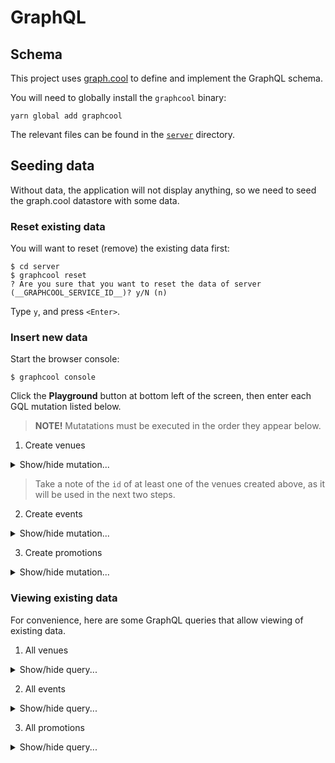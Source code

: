 # GraphQL

## Schema

This project uses [graph.cool](https://www.graph.cool/docs/) to define and implement the GraphQL schema.

You will need to globally install the `graphcool` binary:

```
yarn global add graphcool
```

The relevant files can be found in the [`server`](./server) directory.

## Seeding data

Without data, the application will not display anything, so we need to seed the graph.cool datastore with some data.

### Reset existing data

You will want to reset (remove) the existing data first:

```
$ cd server
$ graphcool reset
? Are you sure that you want to reset the data of server (__GRAPHCOOL_SERVICE_ID__)? y/N (n)
```

Type `y`, and press `<Enter>`.

### Insert new data

Start the browser console:

```
$ graphcool console
```

Click the **Playground** button at bottom left of the screen, then enter each GQL mutation listed below.

> **NOTE!**
> Mutatations must be executed in the order they appear below.

1. Create venues

<details>
  <summary>
    Show/hide mutation...
  </summary>

```graphql
mutation {
  createVenue(
    title: "The Amersham"
    wideImageUrl: "https://www.fillmurray.com/600/200"
    headerImageUrl: "https://www.fillmurray.com/600/400"
    secondaryImageUrls: ["https://www.placecage.com/200/200"]
    description: "The Amersham Arms makes Timeout's top ten best comedy clubs and nights in the capital"
    events: []
    promotions: []
    address: { city: "London", postcode: "W1A", street: "High Street" }
  ) {
    id
    title
    wideImageUrl
    secondaryImageUrls
    description
    events {
      description
      title
    }
    promotions {
      offer
    }
    address {
      id
      street
      postcode
      city
    }
  }
}
```

</details>

> Take a note of the `id` of at least one of the venues created above, as it will be used in the next two steps.

2. Create events

<details>
  <summary>
    Show/hide mutation...
  </summary>

```graphql
mutation {
  createEvent(
    title: "Comedy Night"
    date: "2015-11-22T13:57:31.123Z"
    wideImageUrl: "https://placekitten.com/600/200"
    headerImageUrl: "https://placekitten.com/600/400"
    secondaryImageUrls: [
      "https://placekitten.com/200/200"
      "https://placekitten.com/201/201"
      "https://placekitten.com/202/202"
    ]
    description: "Join to see the latest comedy acts from Edinburgh fringe festival"
    venueId: "__VENUE_ID_FROM_FIRST_STEP__"
  ) {
    id
    title
    wideImageUrl
    headerImageUrl
    secondaryImageUrls
    description
    venue {
      title
      address {
        street
        city
        postcode
      }
    }
  }
}
```
</details>

3. Create promotions

<details>
  <summary>
    Show/hide mutation...
  </summary>

```graphql
mutation {
  createPromotion(
    offer: "Buy 4 Mojitos - Get 2 free"
    wideImageUrl: "https://placem.at/things?w=600&h=200"
    headerImageUrl: "https://placem.at/things?w=600&h=400"
    scanCodeImageUrl: "https://pbs.twimg.com/media/BesJ0qXCUAA3EJx.png"
    venueId: "__VENUE_ID_FROM_FIRST_STEP__"
  ) {
    id
    offer
    wideImageUrl
    headerImageUrl
    scanCodeImageUrl
    venue {
      title
    }
  }
}
```

</details>

### Viewing existing data

For convenience, here are some GraphQL queries that allow viewing of existing data.

1. All venues

<details>
  <summary>
    Show/hide query...
  </summary>

```graphql
query {
  allVenues {
    id
    title
    wideImageUrl
    headerImageUrl
    secondaryImageUrls
    description
    events {
      title
    }
    promotions {
      offer
    }
    address {
      id
      street
      city
      postcode
    }
  }
}
```

</details>

2. All events

<details>
  <summary>
    Show/hide query...
  </summary>

```graphql
query {
  allEvents {
    id
    title
    date
    wideImageUrl
    headerImageUrl
    secondaryImageUrls
    venue {
      title
      address {
        street
        city
        postcode
      }
      events {
        title
      }
    }
  }
}
```

</details>

3. All promotions

<details>
  <summary>
    Show/hide query...
  </summary>

```graphql
query {
  allPromotions {
    id
    offer
    scanCodeImageUrl
    wideImageUrl
    headerImageUrl
    venue {
      title
      description
      address {
        street
        city
        postcode
      }
    }
  }
}
```

</details>
